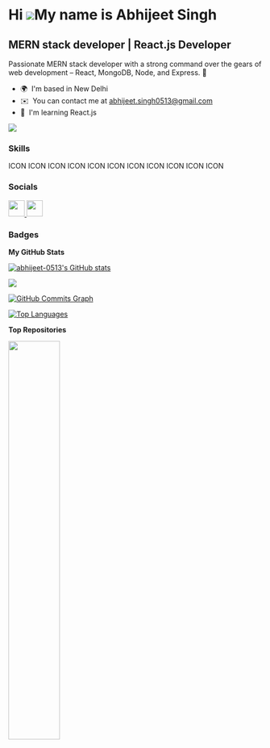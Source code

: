 Hi ![](https://user-images.githubusercontent.com/18350557/176309783-0785949b-9127-417c-8b55-ab5a4333674e.gif)My name is Abhijeet Singh
======================================================================================================================================

MERN stack developer | React.js Developer
-----------------------------------------

Passionate MERN stack developer with a strong command over the gears of web development – React, MongoDB, Node, and Express. 🚀

* 🌍  I'm based in New Delhi
* ✉️  You can contact me at [abhijeet.singh0513@gmail.com](mailto:abhijeet.singh0513@gmail.com)
* 🧠  I'm learning React.js

<a href="https://www.github.com/abhijeet-0513" target="_blank" rel="noreferrer"><img
src="https://img.shields.io/github/followers/abhijeet-0513?logo=github&style=for-the-badge&color=10b981&labelColor=1c1917" /></a>

### Skills


<p align="left">
ICON ICON ICON ICON ICON ICON ICON ICON ICON ICON ICON
</p>


### Socials

<p align="left"> <a href="https://www.github.com/abhijeet-0513" target="_blank" rel="noreferrer"> <picture> <source media="(prefers-color-scheme: dark)" srcset="https://raw.githubusercontent.com/danielcranney/readme-generator/main/public/icons/socials/github-dark.svg" /> <source media="(prefers-color-scheme: light)" srcset="https://raw.githubusercontent.com/danielcranney/readme-generator/main/public/icons/socials/github.svg" /> <img src="https://raw.githubusercontent.com/danielcranney/readme-generator/main/public/icons/socials/github.svg" width="32" height="32" /> </picture> </a> <a href="https://www.linkedin.com/in/abhijeet-singh-307994241/" target="_blank" rel="noreferrer"> <picture> <source media="(prefers-color-scheme: dark)" srcset="undefined" /> <source media="(prefers-color-scheme: light)" srcset="https://raw.githubusercontent.com/danielcranney/readme-generator/main/public/icons/socials/linkedin.svg" /> <img src="https://raw.githubusercontent.com/danielcranney/readme-generator/main/public/icons/socials/linkedin.svg" width="32" height="32" /> </picture> </a></p>

### Badges

<b>My GitHub Stats</b>

<a href="http://www.github.com/abhijeet-0513"><img src="https://github-readme-stats.vercel.app/api?username=abhijeet-0513&show_icons=true&hide=&count_private=true&title_color=6366f1&text_color=10b981&icon_color=10b981&bg_color=1c1917&hide_border=true&show_icons=true" alt="abhijeet-0513's GitHub stats" /></a>

<a href="http://www.github.com/abhijeet-0513"><img src="https://github-readme-streak-stats.herokuapp.com/?user=abhijeet-0513&stroke=10b981&background=1c1917&ring=6366f1&fire=6366f1&currStreakNum=10b981&currStreakLabel=6366f1&sideNums=10b981&sideLabels=10b981&dates=10b981&hide_border=true" /></a>

<a href="http://www.github.com/abhijeet-0513"><img src="https://github-readme-activity-graph.cyclic.app/graph?username=abhijeet-0513&bg_color=1c1917&color=10b981&line=10b981&point=10b981&area_color=1c1917&area=true&hide_border=true&custom_title=GitHub%20Commits%20Graph" alt="GitHub Commits Graph" /></a>

<a href="https://github.com/abhijeet-0513" align="left"><img src="https://github-readme-stats.vercel.app/api/top-langs/?username=abhijeet-0513&langs_count=10&title_color=6366f1&text_color=10b981&icon_color=10b981&bg_color=1c1917&hide_border=true&locale=en&custom_title=Top%20%Languages" alt="Top Languages" /></a>

<b>Top Repositories</b>

<div width="100%" align="center"><a href="https://github.com/abhijeet-0513/abhijeet-0513" align="left"><img align="left" width="45%" src="https://github-readme-stats.vercel.app/api/pin/?username=abhijeet-0513&repo=abhijeet-0513&title_color=6366f1&text_color=10b981&icon_color=10b981&bg_color=1c1917&hide_border=true&locale=en" /></a></div><br /><br /><br /><br /><br /><br /><br />
